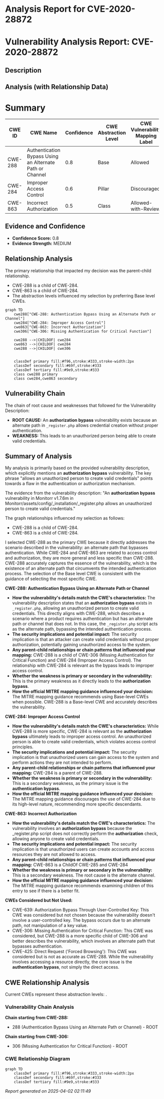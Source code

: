# Analysis Report for CVE-2020-28872

# Vulnerability Analysis Report: CVE-2020-28872

## Description



## Analysis (with Relationship Data)

# Summary
| CWE ID | CWE Name | Confidence | CWE Abstraction Level | CWE Vulnerability Mapping Label | CWE-Vulnerability Mapping Notes |
|---|---|---|---|---|---|
| CWE-288 | Authentication Bypass Using an Alternate Path or Channel | 0.8 | Base | Allowed | Primary CWE |
| CWE-284 | Improper Access Control | 0.6 | Pillar | Discouraged | Secondary Candidate |
| CWE-863 | Incorrect Authorization | 0.5 | Class | Allowed-with-Review | Secondary Candidate |

## Evidence and Confidence

*   **Confidence Score:** 0.8
*   **Evidence Strength:** MEDIUM

## Relationship Analysis
The primary relationship that impacted my decision was the parent-child relationship.
  - CWE-288 is a child of CWE-284.
  - CWE-863 is a child of CWE-284.
  - The abstraction levels influenced my selection by preferring Base level CWEs.

```mermaid
graph TD
    cwe288["CWE-288: Authentication Bypass Using an Alternate Path or Channel"]
    cwe284["CWE-284: Improper Access Control"]
    cwe863["CWE-863: Incorrect Authorization"]
    cwe306["CWE-306: Missing Authentication for Critical Function"]

    cwe288 -->|CHILDOF| cwe284
    cwe863 -->|CHILDOF| cwe284
    cwe288 -->|CHILDOF| cwe306
    

    classDef primary fill:#f96,stroke:#333,stroke-width:2px
    classDef secondary fill:#69f,stroke:#333
    classDef tertiary fill:#9e9,stroke:#333
    class cwe288 primary
    class cwe284,cwe863 secondary
```

## Vulnerability Chain
The chain of root cause and weaknesses that followed for the Vulnerability Description:
  - **ROOT CAUSE:** An **authorization bypass** vulnerability exists because an alternate path in `_register.php` allows credential creation without proper authentication.
  - **WEAKNESS:** This leads to an unauthorized person being able to create valid credentials.

## Summary of Analysis
My analysis is primarily based on the provided vulnerability description, which explicitly mentions an **authorization bypass** vulnerability. The key phrase "allows an unauthorized person to create valid credentials" points towards a flaw in the authentication or authorization mechanism.

The evidence from the vulnerability description: "An **authorization bypass** vulnerability in Monitorr v1.7.6m in Monitorr/assets/config/_installation/_register.php allows an unauthorized person to create valid credentials."

The graph relationships influenced my selection as follows:
  - CWE-288 is a child of CWE-284.
  - CWE-863 is a child of CWE-284.

I selected CWE-288 as the primary CWE because it directly addresses the scenario described in the vulnerability: an alternate path that bypasses authentication. While CWE-284 and CWE-863 are related to access control and authorization, they are more general and less specific than CWE-288. CWE-288 accurately captures the essence of the vulnerability, which is the existence of an alternate path that circumvents the intended authentication process. The selection of the Base level CWE is consistent with the guidance of selecting the most specific CWE.

**CWE-288: Authentication Bypass Using an Alternate Path or Channel**
*   **How the vulnerability's details match the CWE's characteristics:** The vulnerability description states that an **authorization bypass** exists in `_register.php`, allowing an unauthorized person to create valid credentials. This directly aligns with CWE-288, which describes a scenario where a product requires authentication but has an alternate path or channel that does not. In this case, the `_register.php` script acts as the alternate path, bypassing the intended authentication process.
*   **The security implications and potential impact:** The security implication is that an attacker can create valid credentials without proper authorization, potentially gaining unauthorized access to the system.
*   **Any parent-child relationships or chain patterns that influenced your mapping:** CWE-288 is a child of CWE-306 (Missing Authentication for Critical Function) and CWE-284 (Improper Access Control). The relationship with CWE-284 is relevant as the bypass leads to improper access control.
*   **Whether the weakness is primary or secondary in the vulnerability:** This is the primary weakness as it directly leads to the **authorization bypass**.
*   **How the official MITRE mapping guidance influenced your decision:** The MITRE mapping guidance recommends using Base-level CWEs when possible. CWE-288 is a Base-level CWE and accurately describes the vulnerability.

**CWE-284: Improper Access Control**
*   **How the vulnerability's details match the CWE's characteristics:** While CWE-288 is more specific, CWE-284 is relevant as the **authorization bypass** ultimately leads to improper access control. An unauthorized person is able to create valid credentials, which violates access control principles.
*   **The security implications and potential impact:** The security implication is that unauthorized users can gain access to the system and perform actions they are not intended to perform.
*   **Any parent-child relationships or chain patterns that influenced your mapping:** CWE-284 is a parent of CWE-288.
*   **Whether the weakness is primary or secondary in the vulnerability:** This is a secondary weakness, as the primary issue is the **authentication bypass**.
*   **How the official MITRE mapping guidance influenced your decision:** The MITRE mapping guidance discourages the use of CWE-284 due to its high-level nature, recommending more specific descendants.

**CWE-863: Incorrect Authorization**
*   **How the vulnerability's details match the CWE's characteristics:** The vulnerability involves an **authorization bypass** because the _register.php script does not correctly perform the **authorization** check, allowing anyone to create valid credentials.
*   **The security implications and potential impact:** The security implication is that unauthorized users can create accounts and access resources they are not allowed to access.
*   **Any parent-child relationships or chain patterns that influenced your mapping:** CWE-863 is a ChildOf CWE-285 and CWE-284
*   **Whether the weakness is primary or secondary in the vulnerability:** This is a secondary weakness. The root cause is the alternate channel.
*   **How the official MITRE mapping guidance influenced your decision:** The MITRE mapping guidance recommends examining children of this entry to see if there is a better fit.

**CWEs Considered but Not Used:**

*   CWE-639: Authorization Bypass Through User-Controlled Key: This CWE was considered but not chosen because the vulnerability doesn't involve a user-controlled key. The bypass occurs due to an alternate path, not manipulation of a key value.
*   CWE-306: Missing Authentication for Critical Function: This CWE was considered, but CWE-288 is a more specific child of CWE-306 and better describes the vulnerability, which involves an alternate path that bypasses authentication.
*   CWE-425: Direct Request ('Forced Browsing'): This CWE was considered but is not as accurate as CWE-288. While the vulnerability involves accessing a resource directly, the core issue is the **authentication bypass**, not simply the direct access.


## CWE Relationship Analysis

Current CWEs represent these abstraction levels: .


### Vulnerability Chain Analysis

**Chain starting from CWE-288:**
- 288 (Authentication Bypass Using an Alternate Path or Channel) - ROOT


**Chain starting from CWE-306:**
- 306 (Missing Authentication for Critical Function) - ROOT



### CWE Relationship Diagram

```mermaid
graph TD
    classDef primary fill:#f96,stroke:#333,stroke-width:2px
    classDef secondary fill:#69f,stroke:#333
    classDef tertiary fill:#9e9,stroke:#333
```



*Report generated on 2025-04-02 02:11:49*

